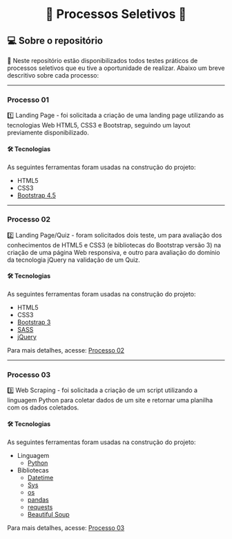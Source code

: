 <h1 align="center"> 
	📌 Processos Seletivos 📌
</h1>


## 💻 Sobre o repositório

📂 Neste repositório estão disponibilizados todos testes práticos de processos seletivos que eu tive a oportunidade de realizar. Abaixo um breve descritivo sobre cada processo:


<hr />

### Processo 01
1️⃣ Landing Page -  foi solicitada a criação de uma landing page utilizando as tecnologias Web HTML5, CSS3 e Bootstrap, seguindo um layout previamente disponibilizado.

#### 🛠 Tecnologias

As seguintes ferramentas foram usadas na construção do projeto:

- HTML5 
- CSS3
- [Bootstrap 4.5](https://getbootstrap.com/docs/4.5/getting-started/introduction/)


<hr />

### Processo 02
2️⃣ Landing Page/Quiz - foram solicitados dois teste, um para avaliação dos conhecimentos de HTML5 e CSS3 (e bibliotecas do Bootstrap versão 3) na criação de uma página Web responsiva, e outro para avaliação do domínio da tecnologia jQuery na validação de um Quiz.

#### 🛠 Tecnologias

As seguintes ferramentas foram usadas na construção do projeto:

- HTML5 
- CSS3
- [Bootstrap 3](https://getbootstrap.com/docs/3.3/)
- [SASS](https://sass-lang.com/)
- [jQuery](https://jquery.com/)

Para mais detalhes, acesse: [Processo 02](https://github.com/iam-ianc/interviews/blob/main/Processo%2002/README.md)


<hr />

### Processo 03
3️⃣ Web Scraping - foi solicitada a criação de um script utilizando a linguagem Python para coletar dados de um site e retornar uma planilha com os dados coletados.

#### 🛠 Tecnologias

As seguintes ferramentas foram usadas na construção do projeto:

- Linguagem
	- [Python](https://www.python.org/)
- Bibliotecas
	- [Datetime](https://docs.python.org/3/library/datetime.html)
	- [Sys](https://docs.python.org/3/library/sys.html)
	- [os](https://docs.python.org/3/library/os.html)
	- [pandas](https://pandas.pydata.org/pandas-docs/stable/index.html)
	- [requests](https://requests.readthedocs.io/en/master/)
	- [Beautiful Soup](https://www.crummy.com/software/BeautifulSoup/bs4/doc/)
	
Para mais detalhes, acesse: [Processo 03](https://github.com/iam-ianc/interviews/blob/main/Processo%2003/README.md)
	
